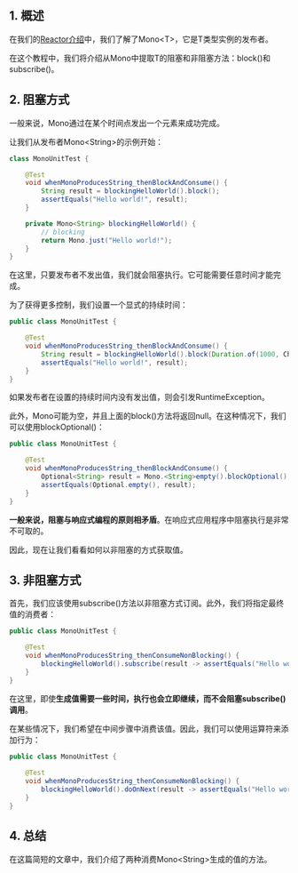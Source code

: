 ## 1. 概述

在我们的[Reactor介绍](../../reactive-spring-4/docs/Reactor_Core.md)中，我们了解了Mono<T\>，它是T类型实例的发布者。

在这个教程中，我们将介绍从Mono中提取T的阻塞和非阻塞方法：block()和subscribe()。

## 2. 阻塞方式

一般来说，Mono通过在某个时间点发出一个元素来成功完成。

让我们从发布者Mono<String\>的示例开始：

```java
class MonoUnitTest {

    @Test
    void whenMonoProducesString_thenBlockAndConsume() {
        String result = blockingHelloWorld().block();
        assertEquals("Hello world!", result);
    }

    private Mono<String> blockingHelloWorld() {
        // blocking
        return Mono.just("Hello world!");
    }
}
```

在这里，只要发布者不发出值，我们就会阻塞执行。它可能需要任意时间才能完成。

为了获得更多控制，我们设置一个显式的持续时间：

```java
public class MonoUnitTest {

    @Test
    void whenMonoProducesString_thenBlockAndConsume() {
        String result = blockingHelloWorld().block(Duration.of(1000, ChronoUnit.MILLIS));
        assertEquals("Hello world!", result);
    }
}
```

如果发布者在设置的持续时间内没有发出值，则会引发RuntimeException。

此外，Mono可能为空，并且上面的block()方法将返回null。在这种情况下，我们可以使用blockOptional()：

```java
public class MonoUnitTest {

    @Test
    void whenMonoProducesString_thenBlockAndConsume() {
        Optional<String> result = Mono.<String>empty().blockOptional();
        assertEquals(Optional.empty(), result);
    }
}
```

**一般来说，阻塞与响应式编程的原则相矛盾**。在响应式应用程序中阻塞执行是非常不可取的。

因此，现在让我们看看如何以非阻塞的方式获取值。

## 3. 非阻塞方式

首先，我们应该使用subscribe()方法以非阻塞方式订阅。此外，我们将指定最终值的消费者：

```java
public class MonoUnitTest {

    @Test
    void whenMonoProducesString_thenConsumeNonBlocking() {
        blockingHelloWorld().subscribe(result -> assertEquals("Hello world", result));
    }
}
```

在这里，即使**生成值需要一些时间，执行也会立即继续，而不会阻塞subscribe()调用**。

在某些情况下，我们希望在中间步骤中消费该值。因此，我们可以使用运算符来添加行为：

```java
public class MonoUnitTest {
    
    @Test
    void whenMonoProducesString_thenConsumeNonBlocking() {
        blockingHelloWorld().doOnNext(result -> assertEquals("Hello world", result)).subscribe();
    }
}
```

## 4. 总结

在这篇简短的文章中，我们介绍了两种消费Mono<String\>生成的值的方法。